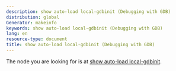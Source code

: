 ```yaml
---
description: show auto-load local-gdbinit (Debugging with GDB)
distribution: global
Generator: makeinfo
keywords: show auto-load local-gdbinit (Debugging with GDB)
lang: en
resource-type: document
title: show auto-load local-gdbinit (Debugging with GDB)
---
```

The node you are looking for is at [show auto-load local-gdbinit](Init-File-in-the-Current-Directory.html#show-auto_002dload-local_002dgdbinit).
